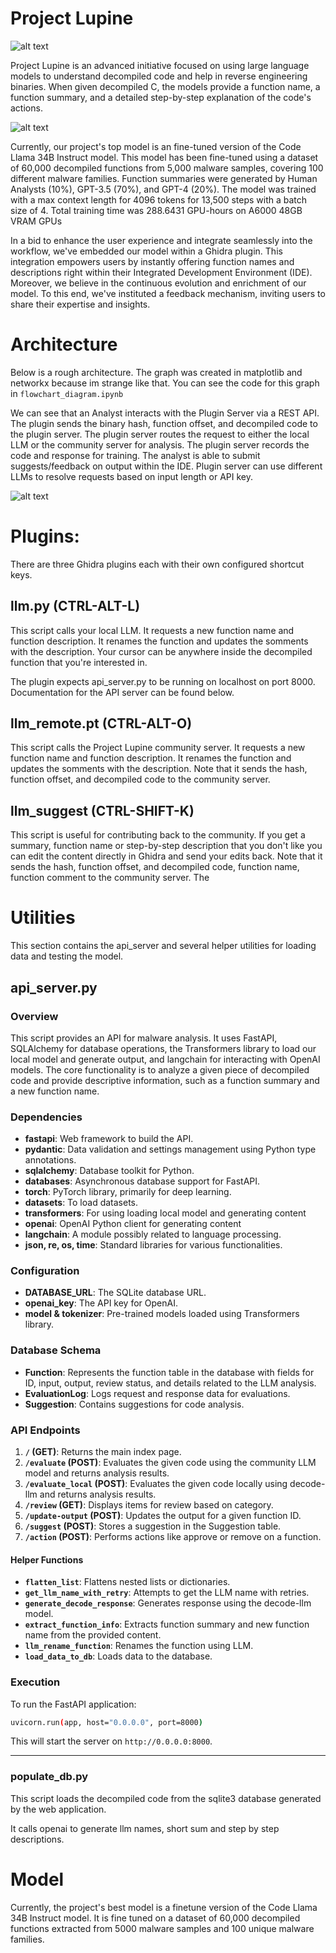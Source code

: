 # Project Lupine
![alt text](https://github.com/dyngnosis/project-lupine/blob/main/utils/static/ProjectLupine.png?raw=true)

Project Lupine is an advanced initiative focused on using large language models to understand decompiled code and help in reverse engineering binaries. When given decompiled C, the models provide a function name, a function summary, and a detailed step-by-step explanation of the code's actions.

![alt text](https://github.com/dyngnosis/project-lupine/blob/main/utils/static/example-local.png?raw=true)

Currently, our project's top model is an fine-tuned version of the Code Llama 34B Instruct model. This model has been fine-tuned using a dataset of 60,000 decompiled functions from 5,000 malware samples, covering 100 different malware families. Function summaries were generated by Human Analysts (10%), GPT-3.5 (70%), and GPT-4 (20%).  The model was trained with a max context length for 4096 tokens for 13,500 steps with a batch size of 4.  Total training time was 288.6431 GPU-hours on A6000 48GB VRAM GPUs


In a bid to enhance the user experience and integrate seamlessly into the workflow, we've embedded our model within a Ghidra plugin. This integration empowers users by instantly offering function names and descriptions right within their Integrated Development Environment (IDE). Moreover, we believe in the continuous evolution and enrichment of our model. To this end, we've instituted a feedback mechanism, inviting users to share their expertise and insights.

# Architecture
Below is a rough architecture.  The graph was created in matplotlib and networkx because im strange like that.  You can see the code for this graph in `flowchart_diagram.ipynb`

We can see that an Analyst interacts with the Plugin Server via a REST API.  The plugin sends the binary hash, function offset, and decompiled code to the plugin server.  The plugin server routes the request to either the local LLM or the community server for analysis.  The plugin server records the code and response for training.  The analyst is able to submit suggests/feedback on output within the IDE.  Plugin server can use different LLMs to resolve requests based on input length or API key.

![alt text](https://github.com/dyngnosis/project-lupine/blob/main/utils/static/flowchart.png?raw=true)


# Plugins:
There are three Ghidra plugins each with their own configured shortcut keys.

## llm.py (CTRL-ALT-L)
This script calls your local LLM.  It requests a new function name and function description.  It renames the function and updates the somments with the description.  Your cursor can be anywhere inside the decompiled function that you're interested in.

The plugin expects api_server.py to be running on localhost on port 8000.  Documentation for the API server can be found below.

## llm_remote.pt (CTRL-ALT-O)
This script calls the Project Lupine community server.  It requests a new function name and function description.  It renames the function and updates the somments with the description.  Note that it sends the hash, function offset, and decompiled code to the community server.  

## llm_suggest (CTRL-SHIFT-K)
This script is useful for contributing back to the community.  If you get a summary, function name or step-by-step description that you don't like you can edit the content directly in Ghidra and send your edits back.  Note that it sends the hash, function offset, and decompiled code, function name, function comment to the community server.  The 

# Utilities
This section contains the api_server and several helper utilities for loading data and testing the model.

## api_server.py
### Overview

This script provides an API for malware analysis. It uses FastAPI, SQLAlchemy for database operations, the Transformers library to load our local model and generate output, and langchain for interacting with OpenAI models. The core functionality is to analyze a given piece of decompiled code and provide descriptive information, such as a function summary and a new function name.

### Dependencies

- **fastapi**: Web framework to build the API.
- **pydantic**: Data validation and settings management using Python type annotations.
- **sqlalchemy**: Database toolkit for Python.
- **databases**: Asynchronous database support for FastAPI.
- **torch**: PyTorch library, primarily for deep learning.
- **datasets**: To load datasets.
- **transformers**: For using loading local model and generating content
- **openai**: OpenAI Python client for generating content
- **langchain**: A module possibly related to language processing.
- **json, re, os, time**: Standard libraries for various functionalities.

### Configuration

- **DATABASE_URL**: The SQLite database URL.
- **openai_key**: The API key for OpenAI.
- **model & tokenizer**: Pre-trained models loaded using Transformers library.

### Database Schema

- **Function**: Represents the function table in the database with fields for ID, input, output, review status, and details related to the LLM analysis.
- **EvaluationLog**: Logs request and response data for evaluations.
- **Suggestion**: Contains suggestions for code analysis.

### API Endpoints

1. **`/` (GET)**: Returns the main index page.
3. **`/evaluate` (POST)**: Evaluates the given code using the community LLM model and returns analysis results.
4. **`/evaluate_local` (POST)**: Evaluates the given code locally using decode-llm and returns analysis results.
6. **`/review` (GET)**: Displays items for review based on category.
7. **`/update-output` (POST)**: Updates the output for a given function ID.
8. **`/suggest` (POST)**: Stores a suggestion in the Suggestion table.
9. **`/action` (POST)**: Performs actions like approve or remove on a function.

#### Helper Functions

- **`flatten_list`**: Flattens nested lists or dictionaries.
- **`get_llm_name_with_retry`**: Attempts to get the LLM name with retries.
- **`generate_decode_response`**: Generates response using the decode-llm model.
- **`extract_function_info`**: Extracts function summary and new function name from the provided content.
- **`llm_rename_function`**: Renames the function using LLM.
- **`load_data_to_db`**: Loads data to the database.

### Execution

To run the FastAPI application:

```bash
uvicorn.run(app, host="0.0.0.0", port=8000)
```

This will start the server on `http://0.0.0.0:8000`.

---

### populate_db.py
This script loads the decompiled code from the sqlite3 database generated by the web application.

It calls openai to generate llm names, short sum and step by step descriptions.

# Model
Currently, the project's best model is a finetune version of the Code Llama 34B Instruct model. It is fine tuned on a dataset of 60,000 decompiled functions extracted from 5000 malware samples and 100 unique malware families.


